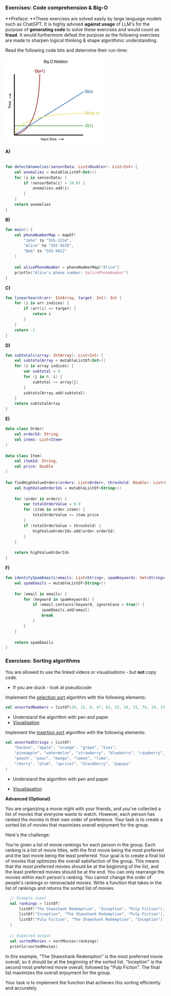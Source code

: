 

### Exercises: Code comprehension & Big-O

**Preface: **These exercises are solved easily by large language models such as ChatGPT. It is highly advised **against usage** of LLM's for the purpose of **generating code** to solve these exercises and would count as **fraud**. It would furthermore defeat the purpose as the following exercises are made to sharpen logical thinking & shape algorithmic understanding.



Read the following code bits and determine their run-time:

<img src="assets/image-20240212142516856.png" alt="image-20240212142516856" style="zoom:30%;" />

**A)**

```Kotlin

fun detectAnomalies(sensorData: List<Double>): List<Int> {
    val anomalies = mutableListOf<Int>()
    for (i in sensorData) {
        if (sensorData[i] > 10.0) {
            anomalies.add(i)
        }
    }
    return anomalies
}
```

**B)**

```kotlin
fun main() {
    val phoneNumberMap = mapOf(
        "John" to "555-1234",
        "Alice" to "555-5678",
        "Bob" to "555-9012"
    )

    val alicePhoneNumber = phoneNumberMap["Alice"]
    println("Alice's phone number: $alicePhoneNumber")
}
```

**C)**

```Kotlin
fun linearSearch(arr: IntArray, target: Int): Int {
    for (i in arr.indices) {
        if (arr[i] == target) {
            return i
        }
    }
    return -1
}
```

**D)**

```kotlin
fun subtotals(array: IntArray): List<Int> {
    val subtotalArray = mutableListOf<Int>()
    for (i in array.indices) {
        var subtotal = 0
        for (j in 0..i) {
            subtotal += array[j]
        }
        subtotalArray.add(subtotal)
    }
    return subtotalArray
}
```

**E)**

```Kotlin
data class Order(
    val orderId: String,
    val items: List<Item>
)

data class Item(
    val itemId: String,
    val price: Double
)

fun findHighValueOrders(orders: List<Order>, threshold: Double): List<String> {
    val highValueOrderIds = mutableListOf<String>()

    for (order in orders) {
        var totalOrderValue = 0.0
        for (item in order.items) {
            totalOrderValue += item.price
        }
        if (totalOrderValue > threshold) {
            highValueOrderIds.add(order.orderId)
        }
    }

    return highValueOrderIds
}
```

**F)**

```kotlin
fun identifySpamEmails(emails: List<String>, spamKeywords: Set<String>): List<String> {
    val spamEmails = mutableListOf<String>()

    for (email in emails) {
        for (keyword in spamKeywords) {
            if (email.contains(keyword, ignoreCase = true)) {
                spamEmails.add(email)
                break
            }
        }
    }

    return spamEmails
}
```



### Exercises: Sorting algorithms

You are allowed to use the linked videos or visualisations - but **not** copy code.

- If you are stuck - look at pseudocode



Implement the [selection sort](https://www.youtube.com/watch?v=3hH8kTHFw2A) algorithm with the following elements:

```kotlin
val unsortedNumbers = listOf(29, 15, 8, 47, 63, 22, 56, 31, 74, 19, 33, 41, 52, 60, 10, 88, 92, 38, 45, 17)
```

- Understand the algorithm with pen and paper
- [Visualisation](https://www.youtube.com/watch?v=Iccmrk2ZWoc)



Implement the [insertion sort](https://www.youtube.com/watch?v=O0VbBkUvriI) algorithm with the following elements:

```kotlin
val unsortedStrings = listOf(
    "banana", "apple", "orange", "grape", "kiwi", 
    "pineapple", "watermelon", "strawberry", "blueberry", "raspberry", 
    "peach", "pear", "mango", "lemon", "lime", 
    "cherry", "plum", "apricot", "blackberry", "papaya"
)
```

- Understand the algorithm with pen and paper

- [Visualiasation](https://youtu.be/JU767SDMDvA?si=3pT2PlxJW48F3wll)



**Advanced (Optional)**

You are organizing a movie night with your friends, and you've collected a list of movies that everyone wants to watch. However, each person has ranked the movies in their own order of preference. Your task is to create a sorted list of movies that maximizes overall enjoyment for the group.

Here's the challenge:

You're given a list of movie rankings for each person in the group. Each ranking is a list of movie titles, with the first movie being the most preferred and the last movie being the least preferred. Your goal is to create a final list of movies that optimizes the overall satisfaction of the group. This means that the most preferred movies should be at the beginning of the list, and the least preferred movies should be at the end. You can only rearrange the movies within each person's ranking. You cannot change the order of people's rankings or remove/add movies. Write a function that takes in the list of rankings and returns the sorted list of movies.

```kotlin
  // Example input
  val rankings = listOf(
      listOf("The Shawshank Redemption", "Inception", "Pulp Fiction"),
      listOf("Inception", "The Shawshank Redemption", "Pulp Fiction"),
      listOf("Pulp Fiction", "The Shawshank Redemption", "Inception")
  )

  // Expected output
  val sortedMovies = sortMovies(rankings)
  println(sortedMovies)
```

In this example, "The Shawshank Redemption" is the most preferred movie overall, so it should be at the beginning of the sorted list. "Inception" is the second most preferred movie overall, followed by "Pulp Fiction". The final list maximizes the overall enjoyment for the group.

Your task is to implement the function that achieves this sorting efficiently and accurately.
